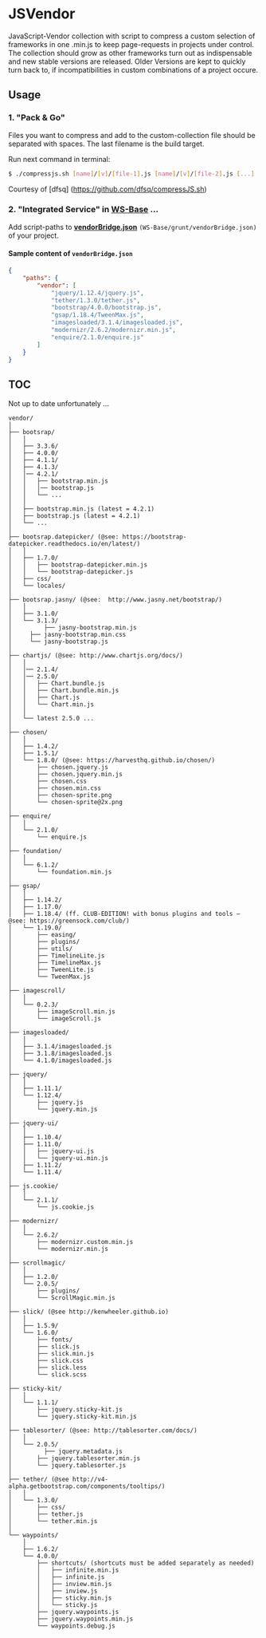 # JSVendor
JavaScript-Vendor collection with script to compress a custom selection of frameworks in one .min.js to keep page-requests in projects under control. The collection should grow as other frameworks turn out as indispensable and new stable versions are released. Older Versions are kept to quickly turn back to, if incompatibilities in custom combinations of a project occure.

## Usage

### 1. "Pack & Go"  
Files you want to compress and add to the custom-collection file should be separated with spaces. The last filename is the build target.

Run next command in terminal:

```bash
$ ./compressjs.sh [name]/[v]/[file-1].js [name]/[v]/[file-2].js [...] ../[dest]/[target].min.js
```
Courtesy of [dfsq] (https://github.com/dfsq/compressJS.sh)

### 2. "Integrated Service" in [WS-Base](https://github.com/SirAnselot/WS-Base/) ...
Add script-paths to [**vendorBridge.json**](https://github.com/SirAnselot/WS-Base/blob/master/grunt/vendorBridge.json)  `(WS-Base/grunt/vendorBridge.json)` of your project.

#### Sample content of `vendorBridge.json`
```json
{
    "paths": {
		"vendor": [
			"jquery/1.12.4/jquery.js",
			"tether/1.3.0/tether.js",
			"bootstrap/4.0.0/bootstrap.js",
			"gsap/1.18.4/TweenMax.js",
			"imagesloaded/3.1.4/imagesloaded.js",
			"modernizr/2.6.2/modernizr.min.js",
			"enquire/2.1.0/enquire.js"
		]
  	}
}
```


## TOC
Not up to date unfortunately ...

```
vendor/
│
├── bootsrap/
│   │
│   ├── 3.3.6/
│   ├── 4.0.0/
│   ├── 4.1.1/
│   ├── 4.1.3/
│   │── 4.2.1/
│   │   ├── bootstrap.min.js
│   │   │── bootstrap.js
│   │   └── ...
│   │
│   ├── bootstrap.min.js (latest = 4.2.1)
│   ├── bootstrap.js (latest = 4.2.1)
│   └── ...
│
├── bootsrap.datepicker/ (@see: https://bootstrap-datepicker.readthedocs.io/en/latest/)
│   │
│   ├── 1.7.0/  
│   │   ├── bootstrap-datepicker.min.js
│   │   └── bootstrap-datepicker.js
│   ├── css/
│   └── locales/
│
├── bootsrap.jasny/ (@see:	http://www.jasny.net/bootstrap/)
│   │
│   ├── 3.1.0/
│   └── 3.1.3/  
│		  ├── jasny-bootstrap.min.js
│     ├── jasny-bootstrap.min.css
│     └── jasny-bootstrap.js
│
├── chartjs/ (@see: http://www.chartjs.org/docs/)
│   │
│   │── 2.1.4/
│   │── 2.5.0/
│   │   ├── Chart.bundle.js
│   │   ├── Chart.bundle.min.js
│   │   ├── Chart.js
│   │   └── Chart.min.js
│   │
│   └── latest 2.5.0 ...
│
├── chosen/   
│   │
│   ├── 1.4.2/
│   ├── 1.5.1/
│   └── 1.8.0/ (@see: https://harvesthq.github.io/chosen/)
│       ├── chosen.jquery.js
│       ├── chosen.jquery.min.js
│       ├── chosen.css
│       ├── chosen.min.css
│       ├── chosen-sprite.png
│       └── chosen-sprite@2x.png
│
├── enquire/  
│   │
│   └── 2.1.0/
│       └── enquire.js
│
├── foundation/  
│   │
│   └── 6.1.2/
│       └── foundation.min.js    
│
├── gsap/   
│   │
│   ├── 1.14.2/
│   ├── 1.17.0/
│   ├── 1.18.4/ (ff. CLUB-EDITION! with bonus plugins and tools – @see: https://greensock.com/club/)
│   └── 1.19.0/
│       ├── easing/
│       ├── plugins/
│       ├── utils/
│       ├── TimelineLite.js
│       ├── TimelineMax.js
│       ├── TweenLite.js
│       └── TweenMax.js
│
├── imagescroll/  
│   │
│   └── 0.2.3/
│       ├── imageScroll.min.js
│       └── imageScroll.js
│
├── imagesloaded/   
│   │
│   ├── 3.1.4/imagesloaded.js
│   ├── 3.1.8/imagesloaded.js
│   └── 4.1.0/imagesloaded.js
│
├── jquery/
│   │   
│   ├── 1.11.1/
│   └── 1.12.4/
│       ├── jquery.js
│       └── jquery.min.js
│
├── jquery-ui/
│   │   
│   ├── 1.10.4/
│   ├── 1.11.0/
│   │   ├── jquery-ui.js
│   │   └── jquery-ui.min.js                
│   ├── 1.11.2/
│   └── 1.11.4/
│
├── js.cookie/  
│   │
│   └── 2.1.1/
│       └── js.cookie.js
│
├── modernizr/  
│   │
│   └── 2.6.2/
│       ├── modernizr.custom.min.js
│       └── modernizr.min.js
│
├── scrollmagic/    
│   │
│   ├── 1.2.0/
│   └── 2.0.5/
│       ├── plugins/
│       └── ScrollMagic.min.js
│
├── slick/ (@see http://kenwheeler.github.io)
│   │
│   ├── 1.5.9/
│   └── 1.6.0/
│       ├── fonts/
│       ├── slick.js
│       ├── slick.min.js
│       ├── slick.css
│       ├── slick.less
│       └── slick.scss
│
├── sticky-kit/  
│   │
│   └── 1.1.1/
│       ├── jquery.sticky-kit.js
│       └── jquery.sticky-kit.min.js
│
├── tablesorter/ (@see:	http://tablesorter.com/docs/)
│   │
│   └── 2.0.5/
│		  ├── jquery.metadata.js
│       ├── jquery.tablesorter.min.js
│       └── jquery.tablesorter.js
│
├── tether/ (@see http://v4-alpha.getbootstrap.com/components/tooltips/)
│   │
│   └── 1.3.0/
│       ├── css/
│       ├── tether.js
│       └── tether.min.js
│
└── waypoints/
    │
    ├── 1.6.2/
    └── 4.0.0/
        ├── shortcuts/ (shortcuts must be added separately as needed)
        │   ├── infinite.min.js
        │   ├── infinite.js
        │   ├── inview.min.js
        │   ├── inview.js
        │   ├── sticky.min.js
        │   └── sticky.js
        ├── jquery.waypoints.js     
        ├── jquery.waypoints.min.js
        └── waypoints.debug.js  	

```
